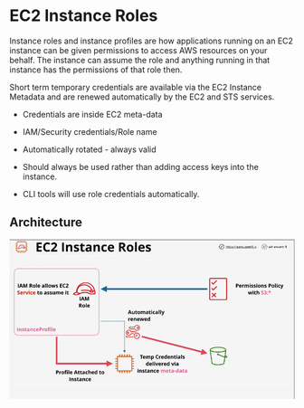 # EC2 Instance Roles

Instance roles and instance profiles are how applications running on an EC2 instance can be given permissions to access AWS resources on your behalf. The instance can assume the role and anything running in that instance has the permissions of that role then.

Short term temporary credentials are available via the EC2 Instance Metadata and are renewed automatically by the EC2 and STS services.

- Credentials are inside EC2 meta-data

- IAM/Security credentials/Role name

- Automatically rotated - always valid

- Should always be used rather than adding access keys into the instance.

- CLI tools will use role credentials automatically.

## Architecture

![](../Images/Instance-Roles-Overview.png)
